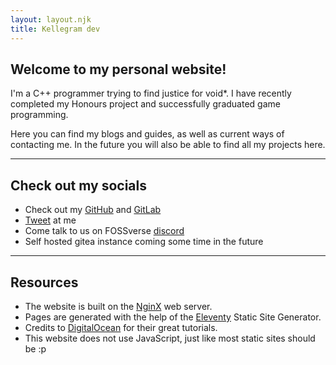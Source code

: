 ```yaml
---
layout: layout.njk
title: Kellegram dev
---
```


## Welcome to my personal website!

I'm a C++ programmer trying to find justice for void*. I have recently completed my Honours project and successfully graduated game programming.

Here you can find my blogs and guides, as well as current ways of contacting me. In the future you will also be able to find all my projects here. 

---

## Check out my socials
* Check out my [GitHub](https://github.com/Kellegram) and [GitLab](https://gitlab.com/kellegram)
* [Tweet](https://nitter.net/Kellegramxyz) at me
* Come talk to us on FOSSverse [discord](https://discord.gg/DvFH3Dy)
* Self hosted gitea instance coming some time in the future

---

## Resources
* The website is built on the [NginX](https://www.nginx.com/) web server.
* Pages are generated with the help of the [Eleventy](https://www.11ty.dev/) Static Site Generator.
* Credits to [DigitalOcean](https://www.digitalocean.com/community/tutorials) for their great tutorials.
* This website does not use JavaScript, just like most static sites should be :p